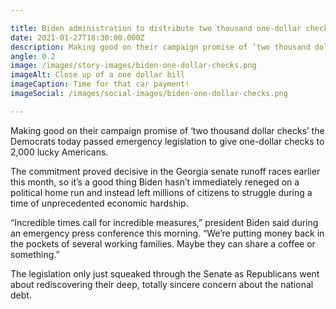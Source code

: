 ```yaml
---

title: Biden administration to distribute two thousand one-dollar checks
date: 2021-01-27T18:30:00.000Z
description: Making good on their campaign promise of ‘two thousand dollar checks’ the Democrats today passed emergency legislation to give one-dollar checks to 2,000 lucky Americans.
angle: 0.2
image: /images/story-images/biden-one-dollar-checks.png
imageAlt: Close up of a one dollar bill
imageCaption: Time for that car payment!
imageSocial: /images/social-images/biden-one-dollar-checks.png

---
```


Making good on their campaign promise of ‘two thousand dollar checks’ the Democrats today passed emergency legislation to give one-dollar checks to 2,000 lucky Americans.

The commitment proved decisive in the Georgia senate runoff races earlier this month, so it’s a good thing Biden hasn’t immediately reneged on a political home run and instead left millions of citizens to struggle during a time of unprecedented economic hardship.

“Incredible times call for incredible measures,” president Biden said during an emergency press conference this morning. “We’re putting money back in the pockets of several working families. Maybe they can share a coffee or something.”

The legislation only just squeaked through the Senate as Republicans went about rediscovering their deep, totally sincere concern about the national debt.